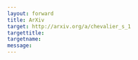 ```yaml
---
layout: forward
title: ArXiv
target: http://arxiv.org/a/chevalier_s_1
targettitle:
targetname: 
message:
---
```

